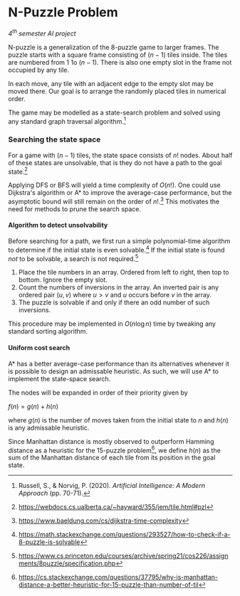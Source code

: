 # N-Puzzle Problem
*4<sup>th</sup> semester AI project*

N-puzzle is a generalization of the 8-puzzle game to larger frames. The puzzle starts with a square frame consisting of $(n - 1)$ tiles inside. The tiles are numbered from $1$ 1o $(n - 1)$. There is also one empty slot in the frame not occupied by any tile. 

In each move, any tile with an adjacent edge to the empty slot may be moved there. Our goal is to arrange the randomly placed tiles in numerical order.

The game may be modelled as a state-search problem and solved using any standard graph traversal algorithm.[^1]

### Searching the state space

For a game with $(n - 1)$ tiles, the state space consists of $n!$ nodes. About half of these states are unsolvable, that is they do not have a path to the goal state.[^2] 

Applying DFS or BFS will yield a time complexity of $O(n!)$. One could use Dijkstra's algorithm or A* to improve the average-case performance, but the asymptotic bound will still remain on the order of $n!$.[^3] This motivates the need for methods to prune the search space.

#### Algorithm to detect unsolvability

Before searching for a path, we first run a simple polynomial-time algorithm to determine if the initial state is even solvable.[^4] If the initial state is found *not* to be solvable, a search is not required.[^5]

1. Place the tile numbers in an array. Ordered from left to right, then top to bottom. Ignore the empty slot. 
2. Count the numbers of inversions in the array. An inverted pair is any ordered pair $(u, v)$ where $u > v$ and $u$ occurs before $v$ in the array.
3. The puzzle is solvable if and only if there an odd number of such inversions.

This procedure may be implemented in $O(n \log n)$ time by tweaking any standard sorting algorithm.

#### Uniform cost search

A* has a better average-case performance than its alternatives whenever it is possible to design an admissable heuristic. As such, we will use A* to implement the state-space search. 

The nodes will be expanded in order of their priority given by

$f(n) = g(n) + h(n)$

where $g(n)$ is the number of moves taken from the initial state to $n$ and $h(n)$ is any admissable heuristic.

Since Manhattan distance is mostly observed to outperform Hamming distance as a heuristic for the 15-puzzle problem[^6], we define $h(n)$ as the sum of the Manhattan distance of each tile from its position in the goal state.

[^1]: Russell, S., & Norvig, P. (2020). _Artificial Intelligence: A Modern Approach_ (pp. 70-71).

[^2]: https://webdocs.cs.ualberta.ca/~hayward/355/jem/tile.html#pzl

[^3]: https://www.baeldung.com/cs/dijkstra-time-complexity

[^4]: https://math.stackexchange.com/questions/293527/how-to-check-if-a-8-puzzle-is-solvable

[^5]: https://www.cs.princeton.edu/courses/archive/spring21/cos226/assignments/8puzzle/specification.php

[^6]: https://cs.stackexchange.com/questions/37795/why-is-manhattan-distance-a-better-heuristic-for-15-puzzle-than-number-of-til